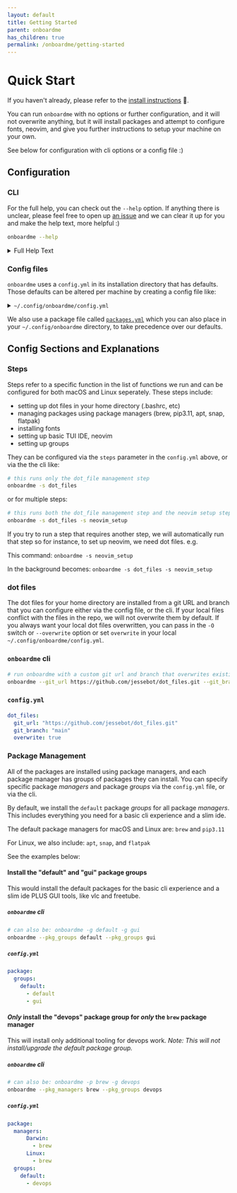 ```yaml
---
layout: default
title: Getting Started
parent: onboardme
has_children: true
permalink: /onboardme/getting-started
---
```


# Quick Start

If you haven't already, please refer to the
[install instructions](https://jessebot.github.io/onboardme/onboardme/getting-started/installation) 🌱.

You can run `onboardme` with no options or further configuration, and it will
not overwrite anything, but it will install packages and attempt to configure
fonts, neovim, and give you further instructions to setup your machine on your own.

See below for configuration with cli options or a config file :)

## Configuration

### CLI

For the full help, you can check out the `--help` option. If anything there is
unclear, please feel free to open up [an issue](https://github.com/onboardme/issues)
and we can clear it up for you and make the help text, more helpful :)

```bash
onboardme --help
```

<details>
  <summary>Full Help Text</summary>

  [<img src='https://raw.githubusercontent.com/jessebot/onboardme/main/docs/onboardme/screenshots/help_text.svg' alt='screenshot of full output of onboardme --help'>](https://raw.githubusercontent.com/jessebot/onboardme/main/docs/onboardme/screenshots/help_text.svg)

</details>

### Config files

`onboardme` uses a `config.yml` in its installation directory that has defaults.
Those defaults can be altered per machine by creating a config file like:

<details>
  <summary><code>~/.config/onboardme/config.yml</code></summary>

    ```yaml
    ---
    # ______________________________________________________________ #
    #         Config file for the onboardme cli command.             #
    # ~~~~~~~~~~~~~~~~~~~~~~~~~~~~~~~~~~~~~~~~~~~~~~~~~~~~~~~~~~~~~~ #
    #  - If this files exists as: ~/.config/onboardme/config.yaml    #
    #    then its loaded instead of the default config               #
    # -------------------------------------------------------------- #


    log:
      # Full path to a file you'd like to log to. Creates file if it doesn't exist
      file: ""
      # what level of logs to output (debug, info, warn, error)
      level: "warn"

    # steps refer to a specific function in the list of functions we run
    steps:
      # these are mac specific steps
      Darwin:
        - dot_files
        - packages
        - font_setup
        - neovim_setup
        - sudo_setup
      # these are linux specific steps
      Linux:
        - dot_files
        - packages
        - font_setup
        - neovim_setup
        - group_setup

    dot_files:
      # personal git repo URL for your dot files, defaults to jessebot/dot_files
      git_url: "https://github.com/jessebot/dot_files.git"
      # the branch to use for the git repo above, defaults to main
      git_branch: "main"
      # !!CAREFUL: runs a `git reset --hard`, which will overwite/delete files in 
      # $HOME that conflict with the above defined git repo url and branch.
      # You should run the following to get the files that would be overwritten:
      # onboardme -s dot_files
      # if set to true, then using onboardme -O will toggle it back to false
      overwrite: false

    # This is the basic package config.
    package:
      # Remove any of the below pkg managers to only run the remaining pkg managers
      managers:
        # macOS specific steps
        Darwin:
          - brew
          - pip3.11
        # Debian/Ubuntu specific steps
        Linux:
          - apt
          - brew
          - pip3.11
          - flatpak
          - snap
      # list of extra existing packages groups to install
      groups:
        default:
          # basic tui stuff to have a nice time in the terminal :)
          - default
        # move these package.groups.default to always install them
        optional:
          # setting up more python data science specific tooling
          - data_science
          # kubernetes and docker tools
          - devops
          # gaming always installs gui
          - gaming
          # freetube and other gui applications
          - gui
          # this configures neomutt and offlineimap
          - mail
          # sets up useful music tui stuff for spotify and youtube
          - music
          # things like zoom and slack
          - work
    ```

  If the comments in this configuration file are unclear, please feel free to
  open up [an issue](https://github.com/onboardme/issues) and we'll help! :)

</details>

We also use a package file called
[`packages.yml`](https://github.com/jessebot/dot_files/blob/main/.config/onboardme/packages.yml)
which you can also place in your `~/.config/onboardme` directory, to take
precedence over our defaults.

## Config Sections and Explanations
### Steps
Steps refer to a specific function in the list of functions we run and can be
configured for both macOS and Linux seperately. These steps include:

- setting up dot files in your home directory (.bashrc, etc)
- managing packages using package managers (brew, pip3.11, apt, snap, flatpak)
- installing fonts
- setting up basic TUI IDE, neovim
- setting up groups

They can be configured via the `steps` parameter in the `config.yml` above,
or via the the cli like:

```bash
# this runs only the dot_file management step
onboardme -s dot_files
```

or for multiple steps:

```bash
# this runs both the dot_file management step and the neovim setup step
onboardme -s dot_files -s neovim_setup
```

If you try to run a step that requires another step, we will automatically run
that step so for instance, to set up neovim, we need dot files. e.g.

This command: `onboardme -s neovim_setup`

In the background becomes: `onboardme -s dot_files -s neovim_setup`

### dot files
The dot files for your home directory are installed from a git URL and branch
that you can configure either via the config file, or the cli. If your local
files conflict with the files in the repo, we will not overwrite them by default.
If you always want your local dot files overwritten, you can pass in the `-O` switch
or `--overwrite` option or set `overwrite` in your local `~/.config/onboardme/config.yml`.

### `onboardme` cli
```bash
# run onboardme with a custom git url and branch that overwrites existing files
onboardme --git_url https://github.com/jessebot/dot_files.git --git_branch main --overwrite
```

### `config.yml`

```yaml
dot_files:
  git_url: "https://github.com/jessebot/dot_files.git"
  git_branch: "main"
  overwrite: true
```


### Package Management
All of the packages are installed using package managers, and each package
manager has groups of packages they can install. You can specify specific
package _managers_ and package _groups_ via the `config.yml` file, or via the cli.

By default, we install the `default` package _groups_ for all package _managers_.
This includes everything you need for a basic cli experience and a slim ide.

The default package managers for macOS and Linux are: `brew` and `pip3.11`

For Linux, we also include: `apt`, `snap`, and `flatpak`

See the examples below:

#### Install the "default" and "gui" package groups
This would install the default packages for the basic cli experience and a
slim ide PLUS GUI tools, like vlc and freetube.

##### `onboardme` cli

```bash
# can also be: onboardme -g default -g gui
onboardme --pkg_groups default --pkg_groups gui
```

##### `config.yml`

```yaml
package:
  groups:
    default:
      - default
      - gui
```

#### _Only_ install the "devops" package group for _only_ the `brew` package manager
This will install only additional tooling for devops work.
_Note: This will not install/upgrade the default package group._

##### `onboardme` cli

```bash
# can also be: onboardme -p brew -g devops
onboardme --pkg_managers brew --pkg_groups devops
```

##### `config.yml`

```yaml
package:
  managers:
      Darwin:
        - brew
      Linux:
        - brew
  groups:
    default:
      - devops
```
